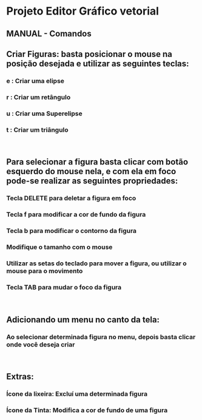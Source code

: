 # Projeto Editor Gráfico vetorial

## MANUAL - Comandos


## Criar Figuras: basta posicionar o mouse na posição desejada e utilizar as seguintes teclas:

### e : Criar uma elipse
### r : Criar um retângulo
### u : Criar uma Superelipse
### t : Criar um triângulo

<br/>


## Para selecionar a figura basta clicar com botão esquerdo do mouse nela, e com ela em foco pode-se realizar as seguintes propriedades:


### Tecla DELETE para deletar a figura em foco
### Tecla f para modificar a cor de fundo da figura
### Tecla b para modificar o contorno da figura
### Modifique o tamanho com o mouse 
### Utilizar as setas do teclado para mover a figura, ou utilizar o mouse para o movimento
### Tecla TAB para mudar o foco da figura 

<br/>

## Adicionando um menu no canto da tela:

### Ao selecionar determinada figura no menu, depois basta clicar onde você deseja criar

<br/>

## Extras:

### Ícone da lixeira: Excluí uma determinada figura
### Ícone da Tinta: Modifica a cor de fundo de uma figura



